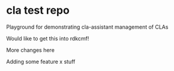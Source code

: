 # cla test repo

Playground for demonstrating cla-assistant management of CLAs

Would like to get this into rdkcmf!

More changes here

Adding some feature x stuff
